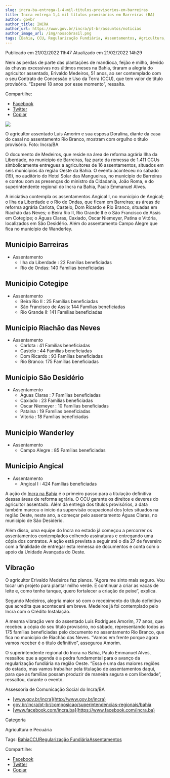 ```yaml
---
slug: incra-ba-entrega-1-4-mil-titulos-provisorios-em-barreiras
title: Incra entrega 1,4 mil títulos provisórios em Barreiras (BA)
author: govbr
author_title: INCRA 
author_url: https://www.gov.br/incra/pt-br/assuntos/noticias
author_image_url: /img/nossobrasil.png
tags: [Bahia, CCU, Regularização Fundiária, Assentamentos, Agricultura, Pecuária]
---
```


Publicado em 21/02/2022 11h47 Atualizado em 21/02/2022 14h29

Nem as perdas de parte das plantações de mandioca, feijão e milho, devido às chuvas excessivas nos últimos meses na Bahia, tiraram a alegria do agricultor assentado, Erivaldo Medeiros, 51 anos, ao ser contemplado com o seu Contrato de Concessão e Uso da Terra (CCU), que tem valor de título provisório. “Esperei 18 anos por esse momento”, ressalta.


<!--truncate-->

Compartilhe: 
*   [Facebook](https://www.facebook.com/sharer.php?u=https://www.gov.br/incra/pt-br/assuntos/noticias/incra-ba-entrega-1-4-mil-titulos-provisorios-em-barreiras)
*    [Twitter](https://twitter.com/share?text=Incra%20entrega%201%2C4%20mil%20t%C3%ADtulos%20provis%C3%B3rios%20em%20Barreiras%20%28BA%29&url=https://www.gov.br/incra/resolveuid/e88147fc83454da1bfe10180697521be)
*   [Copiar](https://www.gov.br/incra/pt-br/assuntos/noticias/incra-ba-entrega-1-4-mil-titulos-provisorios-em-barreiras)

![ ](https://www.gov.br/incra/pt-br/assuntos/noticias/incra-ba-entrega-1-4-mil-titulos-provisorios-em-barreiras/ba_ccu_210222.jfif/@@images/2e9d6ad4-7256-4d76-b3ac-0f3e5e897798.jpeg)

O agricultor assentado Luís Amorim e sua esposa Doralina, diante da casa do casal no assentamento Rio Branco, mostram com orgulho o título provisório. Foto: Incra/BA

O documento de Medeiros, que reside na área de reforma agrária Ilha da Liberdade, no município de Barreiras, faz parte da remessa de 1.411 CCUs simbolicamente entregues a agricultores de 16 assentamentos, situados em seis municípios da região Oeste da Bahia. O evento aconteceu no sábado (19), no auditório do Hotel Solar das Mangueiras, no município de Barreiras e contou com as presenças do ministro da Cidadania, João Roma, e do superintendente regional do Incra na Bahia, Paulo Emmanuel Alves.

A iniciativa contempla os assentamentos Angical I, no município de Angical; o Ilha da Liberdade e o Rio de Ondas, que ficam em Barreiras; as áreas de reforma agrária Carlota, Castelo, Dom Ricardo e Rio Branco, situadas em Riachão das Neves; o Beira Rio II, Rio Grande II e o São Francisco de Assis em Cotegipe; o Águas Claras, Caxiado, Oscar Niemeyer, Patina e Vitória, localizados em São Desidério. Além do assentamento Campo Alegre que fica no município de Wanderley.

## Município Barreiras

 - Assentamento
   - Ilha da Liberdade : 22 Famílias beneficiadas
   - Rio de Ondas: 140 Famílias beneficiadas

## Município Cotegipe

 - Assentamento
   - Beira Rio II : 25 Famílias beneficiadas
   - São Francisco de Assis: 144 Famílias beneficiadas
   - Rio Grande II: 141 Famílias beneficiadas

## Município Riachão das Neves

 - Assentamento
   - Carlota : 41 Famílias beneficiadas
   - Castelo  : 44 Famílias beneficiadas
   - Dom Ricardo  : 93 Famílias beneficiadas
   - Rio Branco: 175 Famílias beneficiadas

## Município São Desidério

 - Assentamento
   - Águas Claras : 7 Famílias beneficiadas
   - Caxiado : 23 Famílias beneficiadas
   - Oscar Niemeyer : 10 Famílias beneficiadas
   - Pataina : 19 Famílias beneficiadas
   - Vitoria : 18 Famílias beneficiadas


## Município Wanderley

 - Assentamento
   - Campo Alegre : 85 Famílias beneficiadas 


## Município Angical

 - Assentamento
   - Angical I : 424 Famílias beneficiadas

A ação do [Incra na Bahia](https://www.gov.br/incra/pt-br/composicao/superintendencias-regionais/bahia) é o primeiro passo para a titulação definitiva dessas áreas de reforma agrária. O CCU garante os direitos e deveres do agricultor assentado. Além da entrega dos títulos provisórios, a data também marcou o início da supervisão ocupacional dos lotes situados na região Oeste, neste ano, a começar pelo assentamento Águas Claras, no município de São Desidério.

Além disso, uma equipe do Incra no estado já começou a percorrer os assentamentos contemplados colhendo assinaturas e entregando uma cópia dos contratos. A ação está prevista a seguir até o dia 27 de fevereiro com a finalidade de entregar esta remessa de documentos e conta com o apoio da Unidade Avançada do Oeste.

## Vibração

O agricultor Erivaldo Medeiros faz planos. “Agora me sinto mais seguro. Vou tocar um projeto para plantar milho verde. E continuar a criar as vacas de leite e, como tenho tanque, quero fortalecer a criação de peixe”, explica.

Segundo Medeiros, alegria maior só com o recebimento do título definitivo que acredita que acontecerá em breve. Medeiros já foi contemplado pelo Incra com o Crédito Instalação.

A mesma vibração vem do assentado Luís Rodrigues Amorim, 77 anos, que recebeu a cópia do seu título provisório, no sábado, representando todos as 175 famílias beneficiadas pelo documento no assentamento Rio Branco, que fica no município de Riachão das Neves. “Vamos em frente porque agora vamos receber é o título definitivo”, assegurou Amorim.

O superintendente regional do Incra na Bahia, Paulo Emmanuel Alves, ressaltou que a agenda é a pedra fundamental para o avanço da regularização fundiária na região Oeste. “Essa é uma das maiores regiões do estado, mas vamos trabalhar pela titulação de assentamentos daqui, para que as famílias possam produzir de maneira segura e com liberdade”, ressaltou, durante o evento.

Assessoria de Comunicação Social do Incra/BA  
 - [www.gov.br/incra](http://www.gov.br/incra)  
 - [gov.br/incra/pt-br/composicao/superintendencias-regionais/bahia](http://gov.br/incra/pt-br/composicao/superintendencias-regionais/bahia)  
 - [www.facebook.com/incra.ba](https://www.facebook.com/incra.ba)

Categoria

Agricultura e Pecuária

Tags: [Bahia](https://www.gov.br/incra/pt-br/@@search?Subject%3Alist=Bahia)[CCU](https://www.gov.br/incra/pt-br/@@search?Subject%3Alist=CCU)[Regularização Fundiária](https://www.gov.br/incra/pt-br/@@search?Subject%3Alist=Regulariza%C3%A7%C3%A3o%20Fundi%C3%A1ria)[Assentamentos](https://www.gov.br/incra/pt-br/@@search?Subject%3Alist=Assentamentos)

Compartilhe: 
*   [Facebook](https://www.facebook.com/sharer.php?u=https://www.gov.br/incra/pt-br/assuntos/noticias/incra-ba-entrega-1-4-mil-titulos-provisorios-em-barreiras)
*    [Twitter](https://twitter.com/share?text=Incra%20entrega%201%2C4%20mil%20t%C3%ADtulos%20provis%C3%B3rios%20em%20Barreiras%20%28BA%29&url=https://www.gov.br/incra/resolveuid/e88147fc83454da1bfe10180697521be)
*   [Copiar](https://www.gov.br/incra/pt-br/assuntos/noticias/incra-ba-entrega-1-4-mil-titulos-provisorios-em-barreiras)


